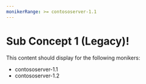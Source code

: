 ```yaml
---
monikerRange: >= contososerver-1.1
---
```


# Sub Concept 1 (Legacy)!

This content should display for the following monikers:

* contososerver-1.1
* contososerver-1.2